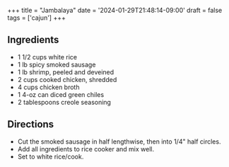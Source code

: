 +++
title = "Jambalaya"
date = '2024-01-29T21:48:14-09:00'
draft = false
tags = ['cajun']
+++

## Ingredients
* 1 1/2 cups white rice
* 1 lb spicy smoked sausage
* 1 lb shrimp, peeled and deveined
* 2 cups cooked chicken, shredded
* 4 cups chicken broth
* 1 4-oz can diced green chiles
* 2 tablespoons creole seasoning

## Directions
* Cut the smoked sausage in half lengthwise, then into 1/4" half circles.
* Add all ingredients to rice cooker and mix well.
* Set to white rice/cook.
